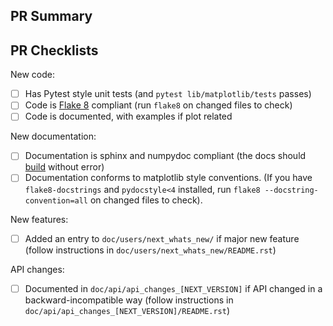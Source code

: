 ## PR Summary

<!--
Please provide at least a 1-2 sentence summary of the purpose of the PR.
-->


## PR Checklists

<!-- Feel free to delete any checkboxes that do not apply to this PR. -->

New code:

- [ ] Has Pytest style unit tests (and `pytest lib/matplotlib/tests` passes)
- [ ] Code is [Flake 8](http://flake8.pycqa.org/en/latest/) compliant (run `flake8` on changed files to check)
- [ ] Code is documented, with examples if plot related

New documentation:

- [ ] Documentation is sphinx and numpydoc compliant (the docs should [build](https://matplotlib.org/devel/documenting_mpl.html#building-the-docs) without error)
- [ ] Documentation conforms to matplotlib style conventions. (If you have `flake8-docstrings` and `pydocstyle<4` installed, run `flake8 --docstring-convention=all` on changed files to check).
<!--
- If you are contributing fixes to docstrings, please pay attention to
  http://matplotlib.org/devel/documenting_mpl.html#formatting. In particular,
  note the difference between using single backquotes, double backquotes, and
  asterisks in the markup.
-->

New features:

- [ ] Added an entry to `doc/users/next_whats_new/` if major new feature (follow instructions in `doc/users/next_whats_new/README.rst`)

API changes:

- [ ] Documented in `doc/api/api_changes_[NEXT_VERSION]` if API changed in a backward-incompatible way (follow instructions in `doc/api/api_changes_[NEXT_VERSION]/README.rst`)

<!--
Meta:

- PR title summarizes the changes. (For example, prefer "Raise `ValueError` on non-numeric input to `set_xlim`" instead of "Addresses issue #8576").
- PR has at least 1-2 sentence summary.
- PR is not out of master, but out of a separate branch (e.g. `your-user-name:non-numeric-xlim -> matplotlib:master`)
- Optional: PR cross-links related issues.
-->

<!--
If you have further questions:

- A more complete development guide is available at
  https://matplotlib.org/devdocs/devel/index.html.

- Help with git and github is available at
  https://matplotlib.org/devel/gitwash/development_workflow.html.

We understand that PRs can sometimes be overwhelming, especially as the
reviews start coming in. Please let us know if the reviews are unclear or
the recommended next step seems overly demanding, if you would like help in
addressing a reviewer's comments, or if you have been waiting too long to hear
back on your PR.
-->
